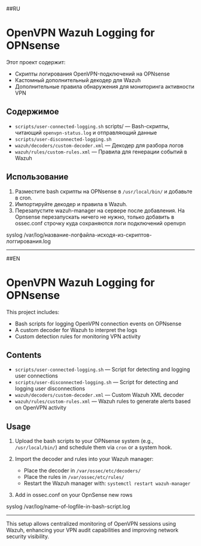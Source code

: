 ##RU

# OpenVPN Wazuh Logging for OPNsense

Этот проект содержит:

- Cкрипты логирования OpenVPN-подключений на OPNsense
- Кастомный дополнительный декодер для Wazuh
- Дополнительные правила обнаружения для мониторинга активности VPN

## Содержимое

- `scripts/user-connected-logging.sh`          scripts/ — Bash-скрипты, читающий `openvpn-status.log` и отправляющий данные
- `scripts/user-disconnected-logging.sh`
- `wazuh/decoders/custom-decoder.xml` — Декодер для разбора логов
- `wazuh/rules/custom-rules.xml` — Правила для генерации событий в Wazuh

## Использование

1. Разместите bash скрипты на OPNsense в `/usr/local/bin/` и добавьте в cron.
2. Импортируйте декодер и правила в Wazuh.
3. Перезапустите wazuh-manager на сервере после добавления. На Opnsense перезапускать ничего не нужно, только добавить в ossec.conf строчку куда сохраняются логи подключений openvpn

<localfile>
  <log_format>syslog</log_format>
  <location>/var/log/название-логфайла-исходя-из-скриптов-логгирования.log</location>
</localfile>





-------------------------------------------------------------------------------------------------------------------------------------------------------------------------------------
##EN
# OpenVPN Wazuh Logging for OPNsense

This project includes:

- Bash scripts for logging OpenVPN connection events on OPNsense
- A custom decoder for Wazuh to interpret the logs
- Custom detection rules for monitoring VPN activity

## Contents

- `scripts/user-connected-logging.sh` — Script for detecting and logging user connections
- `scripts/user-disconnected-logging.sh` — Script for detecting and logging user disconnections
- `wazuh/decoders/custom-decoder.xml` — Custom Wazuh XML decoder
- `wazuh/rules/custom-rules.xml` — Wazuh rules to generate alerts based on OpenVPN activity

## Usage

1. Upload the bash scripts to your OPNsense system (e.g., `/usr/local/bin/`) and schedule them via `cron` or a system hook.
2. Import the decoder and rules into your Wazuh manager:
   - Place the decoder in `/var/ossec/etc/decoders/`
   - Place the rules in `/var/ossec/etc/rules/`
   - Restart the Wazuh manager with: `systemctl restart wazuh-manager`

3. Add in ossec.conf on your OpnSense new rows

<localfile>
  <log_format>syslog</log_format>
  <location>/var/log/name-of-logfile-in-bash-script.log</location>
</localfile>


---

This setup allows centralized monitoring of OpenVPN sessions using Wazuh, enhancing your VPN audit capabilities and improving network security visibility.
